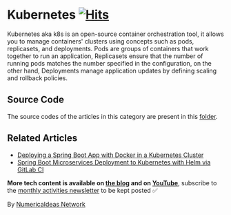 # Kubernetes&nbsp;[![Hits](https://hits.seeyoufarm.com/api/count/incr/badge.svg?url=https%3A%2F%2Fgithub.com%2Fnumerica-ideas%2Fcommunity%2Ftree%2Fmaster%2Fkubernetes&count_bg=%2379C83D&title_bg=%23555555&icon=&icon_color=%23E7E7E7&title=hits&edge_flat=false)](https://blog.numericaideas.com/tag/kubernetes)

Kubernetes aka k8s is an open-source container orchestration tool, it allows you to manage containers' clusters using concepts such as pods, replicasets, and deployments. Pods are groups of containers that work together to run an application, Replicasets ensure that the number of running pods matches the number specified in the configuration, on the other hand, Deployments manage application updates by defining scaling and rollback policies.

## Source Code
The source codes of the articles in this category are present in this [folder](./).

## Related Articles
<!-- TAG-POSTS-LIST:START -->
- [Deploying a Spring Boot App with Docker in a Kubernetes Cluster](./springboot-docker-kubernetes-setup)
- [Spring Boot Microservices Deployment to Kubernetes with Helm via GitLab CI](./spring-microservice-deployment-gitlab-helm)
<!-- TAG-POSTS-LIST:END -->

**More tech content is available on [the blog](https://blog.numericaideas.com) and on [YouTube](https://www.youtube.com/@numericaideas/channels?sub_confirmation=1)**, subscribe to the [monthly activities newsletter](https://news.numericaideas.com) to be kept posted ✅

By [NumericaIdeas Network](https://numericaideas.com)
